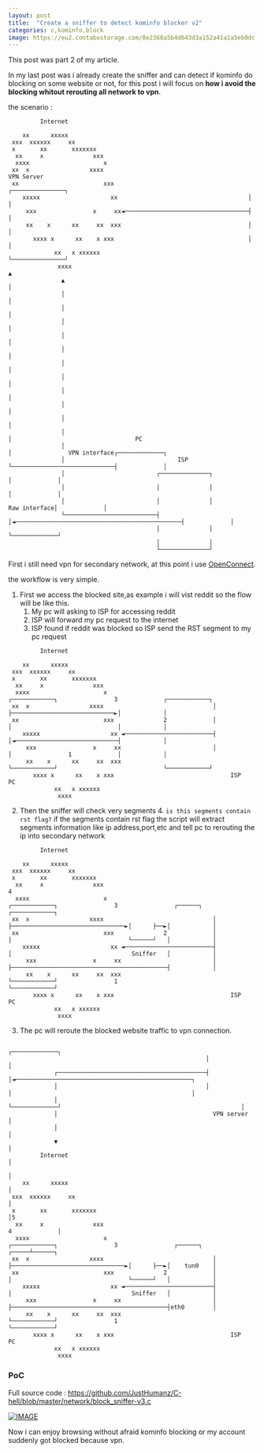 ```yaml
---
layout: post
title:  "Create a sniffer to detect kominfo blocker v2"
categories: c,kominfo,block
image: https://eu2.contabostorage.com/0e2368a5b4d643d3a152a41a1a5eb0dc:kano/MKLNtic.png
---
```

This post was part 2 of my article.

In my last post was i already create the sniffer and can detect if kominfo do blocking on some website or not, for this post i will focus on **how i avoid the blocking whitout rerouting all network to vpn**.

the scenario :
```
         Internet

    xx      xxxxx
 xxx  xxxxxx     xx
 x       xx       xxxxxxx
  xx     x              xxx
  xxxx                     x
 xx  x                 xxxx                                             VPN Server
 xx                        xxx                                      ┌───────────────┐
    xxxxx                    xx                                     │               │
     xxx                x     xx◄───────────────────────────────────┤               │
     xx    x      xx     xx  xxx                                    │               │
       xxxx x      xx    x xxx                                      │               │
             xx   x xxxxxx                                          └───────────────┘
              xxxx                                                          ▲
               ▲                                                            │
               │                                                            │
               │                                                            │
               │                                                            │
               │                                                            │
               │                                                            │
               │                                                            │
               │                                                            │
               │                                                            │
               │                                                            │
               │                                                            │
               │                                                            │                                   PC
               │                                                            │                VPN interface┌─────────────┐
               │                                ISP                         └─────────────────────────────┤             │
               │                          ┌──────────────┐                                                │             │
               │                          │              │                                                │             │
               │                          │              │                                   Raw interface│             │
               └──────────────────────────┤              │◄───────────────────────────────────────────────┤             │
                                          │              │                                                └─────────────┘
                                          │              │
                                          └──────────────┘
```

First i still need vpn for secondary network, at this point i use [OpenConnect](https://wiki.archlinux.org/title/OpenConnect).

the workflow is very simple.

1. First we access the blocked site,as example i will vist reddit so the flow will be like this.  
    1. My pc will asking to ISP for accessing reddit  
    2. ISP will forward my pc request to the internet
    3. ISP found if reddit was blocked so ISP send the RST segment to my pc request

```
         Internet

    xx      xxxxx
 xxx  xxxxxx     xx
 x       xx       xxxxxxx
  xx     x              xxx
  xxxx                     x                              ┌────────────┐                3             ┌────────────┐
 xx  x                 xxxx                               │            ├─────────────────────────────►│            │
 xx                        xxx              2             │            │                              │            │
    xxxxx                    xx ◄─────────────────────────┤            │◄─────────────────────────────┤            │
     xxx                x     xx                          │            │                1             │            │
     xx    x      xx     xx  xxx                          └────────────┘                              └────────────┘
       xxxx x      xx    x xxx                                 ISP                                         PC
             xx   x xxxxxx
              xxxx
```
2. Then the sniffer will check very segments
    4. `is this segments contain rst flag?` if the segments contain rst flag the script will extract segments information like ip address,port,etc and tell pc to rerouting the ip into secondary network
```
         Internet

    xx      xxxxx
 xxx  xxxxxx     xx
 x       xx       xxxxxxx
  xx     x              xxx                                                                                 4
  xxxx                     x                              ┌────────────┐                3                ┌──────┐   ┌────────────┐
 xx  x                 xxxx                               │            ├────────────────────────────────►│      ├──►│            │
 xx                        xxx              2             │            │                                 └──────┘   │            │
    xxxxx                    xx ◄─────────────────────────┤            │                                  Sniffer   │            │
     xxx                x     xx                          │            ├────────────────────────────────────────────┤            │
     xx    x      xx     xx  xxx                          └────────────┘                1                           └────────────┘
       xxxx x      xx    x xxx                                 ISP                                                       PC
             xx   x xxxxxx
              xxxx
```

3. The pc will reroute the blocked website traffic to vpn connection.
```
                                                        ┌─────────────┐
                                                        │             │
             ┌──────────────────────────────────────────┤             │◄──────────────────────────────────────────────────┐
             │                                          │             │                                                   │
             │                                          └─────────────┘                                                   │
             │                                            VPN server                                                      │
             │                                                                                                            │
             ▼                                                                                                            │
         Internet                                                                                                         │
                                                                                                                          │
    xx      xxxxx                                                                                                         │
 xxx  xxxxxx     xx                                                                                                       │
 x       xx       xxxxxxx                                                                                                 │5
  xx     x              xxx                                                                                 4             │
  xxxx                     x                              ┌────────────┐                3                ┌──────┐   ┌─────┴──────┐
 xx  x                 xxxx                               │            ├────────────────────────────────►│      ├──►│    tun0    │
 xx                        xxx              2             │            │                                 └──────┘   │            │
    xxxxx                    xx ◄─────────────────────────┤            │                                  Sniffer   │            │
     xxx                x     xx                          │            ├────────────────────────────────────────────┤eth0        │
     xx    x      xx     xx  xxx                          └────────────┘                1                           └────────────┘
       xxxx x      xx    x xxx                                 ISP                                                       PC
             xx   x xxxxxx
              xxxx
```


### PoC
Full source code : https://github.com/JustHumanz/C-hell/blob/master/network/block_sniffer-v3.c

[![IMAGE](https://i3.ytimg.com/vi/hlg8pPS2Muk/maxresdefault.jpg)](https://www.youtube.com/watch?v=hlg8pPS2Muk "Network sniffer with C")

Now i can enjoy browsing without afraid kominfo blocking or my account suddenly got blocked because vpn.

